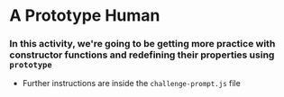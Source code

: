 # A Prototype Human

### In this activity, we're going to be getting more practice with constructor functions and redefining their properties using `prototype`

* Further instructions are inside the `challenge-prompt.js` file